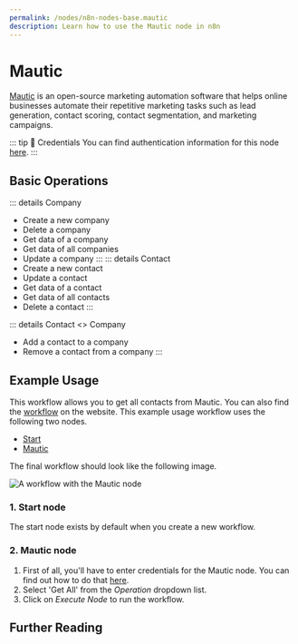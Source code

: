 ```yaml
---
permalink: /nodes/n8n-nodes-base.mautic
description: Learn how to use the Mautic node in n8n
---
```


# Mautic

[Mautic](https://www.mautic.org/) is an open-source marketing automation software that helps online businesses automate their repetitive marketing tasks such as lead generation, contact scoring, contact segmentation, and marketing campaigns.

::: tip 🔑 Credentials
You can find authentication information for this node [here](../../../credentials/Mautic/README.md).
:::

## Basic Operations

::: details Company
- Create a new company
- Delete a company
- Get data of a company
- Get data of all companies
- Update a company
:::
::: details Contact
- Create a new contact
- Update a contact
- Get data of a contact
- Get data of all contacts
- Delete a contact
:::

::: details Contact <> Company
- Add a contact to a company
- Remove a contact from a company
:::

## Example Usage

This workflow allows you to get all contacts from Mautic. You can also find the [workflow](https://n8n.io/workflows/549) on the website. This example usage workflow uses the following two nodes.

- [Start](../../core-nodes/Start/README.md)
- [Mautic]()

The final workflow should look like the following image.

![A workflow with the Mautic node](./workflow.png)

### 1. Start node

The start node exists by default when you create a new workflow.

### 2. Mautic node

1. First of all, you'll have to enter credentials for the Mautic node. You can find out how to do that [here](../../../credentials/Mautic/README.md).
2. Select 'Get All' from the *Operation* dropdown list.
3. Click on *Execute Node* to run the workflow.

## Further Reading

<FurtherReadingBlog node="Mautic" />
